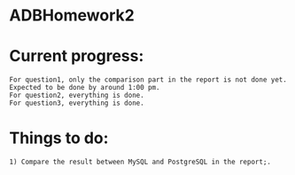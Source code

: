 # ADBHomework2

# Current progress: 
    For question1, only the comparison part in the report is not done yet. Expected to be done by around 1:00 pm.
    For question2, everything is done.
    For question3, everything is done.
    
# Things to do:
    1) Compare the result between MySQL and PostgreSQL in the report;.
